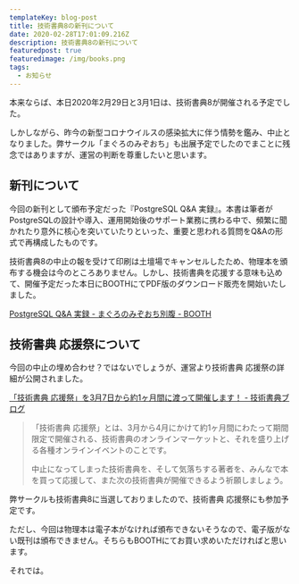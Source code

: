 ```yaml
---
templateKey: blog-post
title: 技術書典8の新刊について
date: 2020-02-28T17:01:09.216Z
description: 技術書典8の新刊について
featuredpost: true
featuredimage: /img/books.png
tags:
  - お知らせ
---
```

本来ならば、本日2020年2月29日と3月1日は、技術書典8が開催される予定でした。

しかしながら、昨今の新型コロナウイルスの感染拡大に伴う情勢を鑑み、中止となりました。弊サークル「まぐろのみぞおち」も出展予定でしたのでまことに残念ではありますが、運営の判断を尊重したいと思います。

## 新刊について

今回の新刊として頒布予定だった『PostgreSQL Q&A 実録』。本書は筆者がPostgreSQLの設計や導入、運用開始後のサポート業務に携わる中で、頻繁に聞かれたり意外に核心を突いていたりといった、重要と思われる質問をQ&Aの形式で再構成したものです。

技術書典8の中止の報を受けて印刷は土壇場でキャンセルしたため、物理本を頒布する機会は今のところありません。しかし、技術書典を応援する意味も込めて、開催予定だった本日にBOOTHにてPDF版のダウンロード販売を開始いたしました。

[PostgreSQL Q&A 実録 - まぐろのみぞおち別腹 - BOOTH](https://tameguro.booth.pm/items/1868054)

## 技術書典 応援祭について

今回の中止の埋め合わせ？ではないでしょうが、運営より技術書典 応援祭の詳細が公開されました。

[「技術書典 応援祭」を3月7日から約1ヶ月間に渡って開催します！ - 技術書典ブログ](https://blog.techbookfest.org/2020/02/28/cheering-tbf/)

> 「技術書典 応援祭」とは、3月から4月にかけて約1ヶ月間にわたって期間限定で開催される、技術書典のオンラインマーケットと、それを盛り上げる各種オンラインイベントのことです。
> 
> 中止になってしまった技術書典を、そして気落ちする著者を、みんなで本を買って応援して、また次の技術書典が開催できるよう祈願しましょう。

弊サークルも技術書典8に当選しておりましたので、技術書典 応援祭にも参加予定です。

ただし、今回は物理本は電子本がなければ頒布できないそうなので、電子版がない既刊は頒布できません。そちらもBOOTHにてお買い求めいただければと思います。

それでは。
